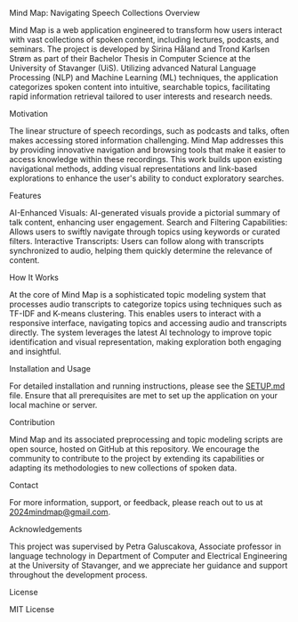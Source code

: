 Mind Map: Navigating Speech Collections Overview

Mind Map is a web application engineered to transform how users interact with vast collections of spoken content, including lectures, podcasts, and seminars. The project is developed by Sirina Håland and Trond Karlsen Strøm as part of their Bachelor Thesis in Computer Science at the University of Stavanger (UiS). Utilizing advanced Natural Language Processing (NLP) and Machine Learning (ML) techniques, the application categorizes spoken content into intuitive, searchable topics, facilitating rapid information retrieval tailored to user interests and research needs.

Motivation

The linear structure of speech recordings, such as podcasts and talks, often makes accessing stored information challenging. Mind Map addresses this by providing innovative navigation and browsing tools that make it easier to access knowledge within these recordings. This work builds upon existing navigational methods, adding visual representations and link-based explorations to enhance the user's ability to conduct exploratory searches.

Features

AI-Enhanced Visuals: AI-generated visuals provide a pictorial summary of talk content, enhancing user engagement.
Search and Filtering Capabilities: Allows users to swiftly navigate through topics using keywords or curated filters.
Interactive Transcripts: Users can follow along with transcripts synchronized to audio, helping them quickly determine the relevance of content.

How It Works

At the core of Mind Map is a sophisticated topic modeling system that processes audio transcripts to categorize topics using techniques such as TF-IDF and K-means clustering. This enables users to interact with a responsive interface, navigating topics and accessing audio and transcripts directly. The system leverages the latest AI technology to improve topic identification and visual representation, making exploration both engaging and insightful.

Installation and Usage

For detailed installation and running instructions, please see the [SETUP.md](./SETUP.md) file.
Ensure that all prerequisites are met to set up the application on your local machine or server.

Contribution

Mind Map and its associated preprocessing and topic modeling scripts are open source, hosted on GitHub at this repository. We encourage the community to contribute to the project by extending its capabilities or adapting its methodologies to new collections of spoken data.

Contact

For more information, support, or feedback, please reach out to us at 2024mindmap@gmail.com.

Acknowledgements

This project was supervised by Petra Galuscakova, Associate professor in language technology in Department of Computer and Electrical Engineering at the University of Stavanger, and we appreciate her guidance and support throughout the development process.

License

MIT License